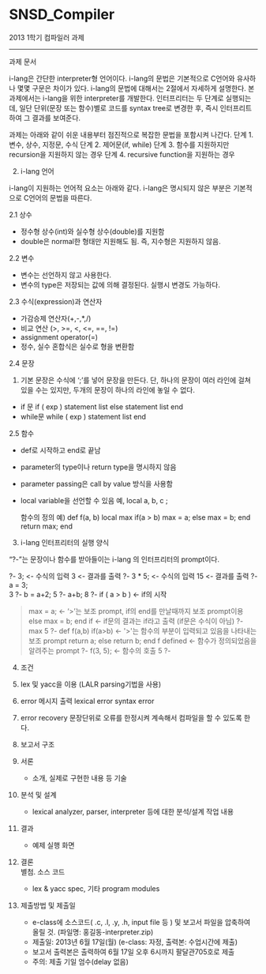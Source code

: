 SNSD_Compiler
=============

2013 1학기 컴파일러 과제


------

과제 문서

i-lang은 간단한 interpreter형 언어이다. i-lang의 문법은 기본적으로 C언어와 유사하나 몇몇 구문은 차이가 있다. i-lang의 문법에 대해서는 2절에서 자세하게 설명한다. 본 과제에서는 i-lang을 위한 interpreter를 개발한다. 인터프리터는 두 단계로 실행되는데, 일단 단위(문장 또는 함수)별로 코드를 syntax tree로 변경한 후,  즉시 인터프리트하여 그 결과를 보여준다.

과제는 아래와 같이 쉬운 내용부터 점진적으로 복잡한 문법을 포함시켜 나간다. 
  단계 1. 변수, 상수, 지정문, 수식
  단계 2. 제어문(if, while)
  단계 3. 함수를 지원하지만 recursion을 지원하지 않는 경우
  단계 4. recursive function을 지원하는 경우

2. i-lang 언어

i-lang이 지원하는 언어적 요소는 아래와 같다. i-lang은 명시되지 않은 부분은 기본적으로 C언어의 문법을 따른다.

2.1 상수
- 정수형 상수(int)와 실수형 상수(double)를 지원함 
- double은 normal한 형태만 지원해도 됨. 즉, 지수형은 지원하지 않음.

2.2 변수
- 변수는 선언하지 않고 사용한다.
- 변수의 type은 저장되는 값에 의해 결정된다. 실행시 변경도 가능하다.

2.3 수식(expression)과 연산자
- 가감승제 연산자(+,-,*,/)
- 비교 연산 (>, >=, <, <=, ==, !=)
- assignment operator(=)
- 정수, 실수 혼합식은 실수로 형을 변환함

2.4 문장
1) 기본 문장은 수식에 ‘;’를 넣어 문장을 만든다. 단, 하나의 문장이 여러 라인에 걸쳐 있을 수는 있지만, 두개의 문장이 하나의 라인에 놓일 수 없다.
- if 문 
   if ( exp ) 
      statement list
   else
     statement list
   end
- while문
   while ( exp )
     statement list
   end

2.5 함수

- def로 시작하고 end로 끝남
- parameter의 type이나 return type을 명시하지 않음
- parameter passing은 call by value 방식을 사용함
- local variable을 선언할 수 있음
  예, local a, b, c ;

  함수의 정의 예)
  def f(a, b) 
    local max
    if(a > b)
       max = a;
    else
      max = b;
    end
    return max;
  end 
 
3. i-lang 인터프리터의 실행 양식

“?-”는 문장이나 함수를 받아들이는 i-lang 의 인터프리터의 prompt이다.

?- 3;  		<- 수식의 입력
3			<- 결과를 출력
?- 3 * 5;		<- 수식의 입력
15			<- 결과를 출력
?- a = 3;	
3
?- b = a+2;
5
?- a+b;
8
?- if ( a > b )  	<- if의 시작
>    max = a;		<- ‘>’는 보조 prompt, if의 end를 만날때까지 보조 prompt이용
>  else
>    max = b;
> end
if			<- if문의 결과는 if라고 출력 (if문은 수식이 아님)
?- max
5
?- def f(a,b)
>      if(a>b)		<- '>'는 함수의 부분이 입력되고 있음을 나타내는 보조 prompt
>         return a;
>      else
>         return b;
>   end
f defined		<- 함수가 정의되었음을 알려주는 prompt
?- f(3, 5);		<- 함수의 호출
5
?-

4. 조건

1. lex 및 yacc을 이용 (LALR parsing기법을 사용)
2. error 메시지 출력
  lexical error
  syntax error
3. error recovery
  문장단위로 오류를 한정시켜 계속해서 컴파일을 할 수 있도록 한다.
  
5. 보고서 구조
1. 서론
   - 소개, 실제로 구현한 내용 등 기술
2. 분석 및 설계
   - lexical analyzer, parser, interpreter 등에 대한 분석/설계 작업 내용
3. 결과
   - 예제 실행 화면 
4. 결론  
별첨. 소스 코드
   - lex & yacc spec, 기타 program modules

6. 제출방법 및 제출일
   - e-class에 소스코드( .c, .l, .y, .h, input file 등 ) 및 보고서 파일을 압축하여 올릴 것. (파일명: 홍길동-interpreter.zip)
   - 제출일:  2013년 6월 17일(월) (e-class: 자정, 출력본: 수업시간에 제출)
   - 보고서 출력본은 출력하여 6월 17일 오후 6시까지 팔달관705호로 제출
   - 주의: 제출 기일 엄수(delay 없음)

